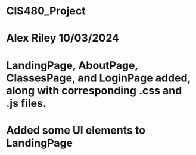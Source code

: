 # CIS480_Project
# Alex Riley 10/03/2024
# LandingPage, AboutPage, ClassesPage, and LoginPage added, along with corresponding .css and .js files. 
# Added some UI elements to LandingPage